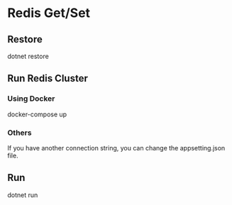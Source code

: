 # Redis Get/Set 

## Restore

dotnet restore

## Run Redis Cluster

### Using Docker

docker-compose up

### Others

If you have another connection string, you can change the appsetting.json file.

## Run

dotnet run